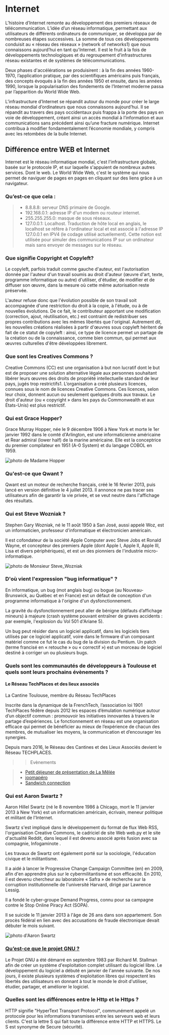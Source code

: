 # Internet  
  
L’histoire d’Internet remonte au développement des premiers réseaux de télécommunication. L’idée d’un réseau informatique, permettant aux utilisateurs de différents ordinateurs de communiquer, se développa par de nombreuses étapes successives. La somme de tous ces développements conduisit au « réseau des réseaux » (network of networks1) que nous connaissons aujourd’hui en tant qu'Internet. Il est le fruit à la fois de développements technologiques et du regroupement d’infrastructures réseau existantes et de systèmes de télécommunications.

Deux phases d'accélérations se produisirent : à la fin des années 1960-1970, l’application pratique, par des scientifiques américains puis français, des concepts évoqués à la fin des années 1950 et ensuite, dans les années 1990, lorsque la popularisation des fondements de l’Internet moderne passa par l’apparition du World Wide Web.

L’infrastructure d’Internet se répandit autour du monde pour créer le large réseau mondial d’ordinateurs que nous connaissons aujourd’hui. Il se répandit au travers des pays occidentaux puis frappa à la porte des pays en voie de développement, créant ainsi un accès mondial à l’information et aux communications sans précédent ainsi qu’une fracture numérique. Internet contribua à modifier fondamentalement l’économie mondiale, y compris avec les retombées de la bulle Internet.  
  
## Différence entre WEB et Internet  
  
Internet est le réseau informatique mondial, c'est l'infrastructure globale, basée sur le protocole IP, et sur laquelle s'appuient de nombreux autres services. Dont le web. Le World Wide Web, c'est le système qui nous permet de naviguer de pages en pages en cliquant sur des liens grâce à un navigateur.  
  
### Qu’est-ce que cela :  
  
>* 8.8.8.8: serveur DNS primaire de Google.  
>* 192.168.0.1: adresse IP d'un modem ou routeur internet.  
>* 255.255.255.0: masque de sous réseaux.  
>* 127.0.0.1: Localhost. Traduction de hôte local en anglais, le localhost se réfère à l'ordinateur local et est associé à l'adresse IP 127.0.0.1 en IPV4 (le codage utilisé actuellement). Cette notion est utilisée pour simuler des communications IP sur un ordinateur mais sans envoyer de messages sur le réseau.  
  
### Que signifie Copyright et Copyleft?  
  
Le copyleft, parfois traduit comme gauche d'auteur, est l'autorisation donnée par l'auteur d'un travail soumis au droit d'auteur (œuvre d'art, texte, programme informatique ou autre) d'utiliser, d'étudier, de modifier et de diffuser son œuvre, dans la mesure où cette même autorisation reste préservée.

L'auteur refuse donc que l'évolution possible de son travail soit accompagnée d'une restriction du droit à la copie, à l'étude, ou à de nouvelles évolutions. De ce fait, le contributeur apportant une modification (correction, ajout, réutilisation, etc.) est contraint de redistribuer ses propres contributions avec les mêmes libertés que l'original. Autrement dit, les nouvelles créations réalisées à partir d'œuvres sous copyleft héritent de fait de ce statut de copyleft : ainsi, ce type de licence permet un partage de la création ou de la connaissance, comme bien commun, qui permet aux œuvres culturelles d'être développées librement.  
  
### Que sont les Creatives Commons ?  
  
Creative Commons (CC) est une organisation à but non lucratif dont le but est de proposer une solution alternative légale aux personnes souhaitant libérer leurs œuvres des droits de propriété intellectuelle standard de leur pays, jugés trop restrictifs1. L’organisation a créé plusieurs licences, connues sous le nom de licences Creative Commons. Ces licences, selon leur choix, donnent aucun ou seulement quelques droits aux travaux. Le droit d'auteur (ou « copyright » dans les pays du Commonwealth et aux États-Unis) est plus restrictif.  
  
  
### Qui est Grace Hopper?  
  
Grace Murray Hopper, née le 9 décembre 1906 à New York et morte le 1er janvier 1992 dans le comté d'Arlington, est une informaticienne américaine et Rear admiral (lower half) de la marine américaine. Elle est la conceptrice du premier compilateur en 1951 (A-0 System) et du langage COBOL en 1959.  
  
<img src="https://upload.wikimedia.org/wikipedia/commons/thumb/3/37/Grace_Hopper_and_UNIVAC.jpg/220px-Grace_Hopper_and_UNIVAC.jpg" alt="photo de Madame Hopper">  
  
### Qu'est-ce que Qwant ?  
  
Qwant est un moteur de recherche français, créé le 16 février 2013, puis lancé en version définitive le 4 juillet 2013. Il annonce ne pas tracer ses utilisateurs afin de garantir la vie privée, et se veut neutre dans l'affichage des résultats.  
  
### Qui est Steve Wozniak ?  
  
Stephen Gary Wozniak, né le 11 août 1950 à San José, aussi appelé Woz, est un informaticien, professeur d'informatique et électronicien américain.

Il est cofondateur de la société Apple Computer avec Steve Jobs et Ronald Wayne, et concepteur des premiers Apple (dont Apple I, Apple II, Apple III, Lisa et divers périphériques), et est un des pionniers de l'industrie micro-informatique.  
  
<img src="https://upload.wikimedia.org/wikipedia/commons/thumb/f/f6/Steve_Wozniak.jpg/220px-Steve_Wozniak.jpg" alt="photo de Monsieur Steve_Wozniak">  
  
### D'où vient l'expression "bug informatique" ?  
  
En informatique, un bug (mot anglais bug) ou bogue (au Nouveau-Brunswick, au Québec et en France) est un défaut de conception d'un programme informatique à l'origine d'un dysfonctionnement.

La gravité du dysfonctionnement peut aller de bénigne (défauts d’affichage mineurs) à majeure (crash système pouvant entraîner de graves accidents : par exemple, l'explosion du Vol 501 d'Ariane 5).

Un bug peut résider dans un logiciel applicatif, dans les logiciels tiers utilisés par ce logiciel applicatif, voire dans le firmware d'un composant matériel comme ce fut le cas du bug de la division du Pentium. Un patch (terme francisé en « retouche » ou « correctif ») est un morceau de logiciel destiné à corriger un ou plusieurs bugs.  
  

### Quels sont les communautés de développeurs à Toulouse et quels sont leurs prochains évènements ?  
  
#### Le Réseau TechPlaces et des lieux associés
La Cantine Toulouse, membre du Réseau TechPlaces  
  
Inscrite dans la dynamique de la FrenchTech, l’association loi 1901 TechPlaces fédère depuis 2012 les espaces d’émulation numérique autour d’un objectif commun : promouvoir les initiatives innovantes à travers le partage d’expériences. Le fonctionnement en réseau est une organisation efficace qui permet de bénéficier au mieux de l’expérience de chacun des membres, de mutualiser les moyens, la communication et d’encourager les synergies.

Depuis mars 2016, le Réseau des Cantines et des Lieux Associés devient le Réseau TECHPLACES.  
  
>>Evènements  
  
> * [Petit déjeuner de présentation de La Mêlée](http://lacantine-toulouse.org/7701/petit-dejeuner-de-presentation-de-la-melee)  
> * [joomapéro](http://lacantine-toulouse.org/7651/joomapero)  
> * [Sandwich connection](http://lacantine-toulouse.org/7697/sandwich-connection-comment-creer-gerer-sa-page-facebook-entreprise)  
  

### Qui est Aaron Swartz ?  
  
Aaron Hillel Swartz (né le 8 novembre 1986 à Chicago, mort le 11 janvier 2013 à New York) est un informaticien américain, écrivain, meneur politique et militant de l'Internet.

Swartz s'est impliqué dans le développement du format de flux Web RSS, l'organisation Creative Commons, le cadriciel de site Web web.py et le site d'actualité Reddit, dans lequel il est devenu associé après fusion avec sa compagnie, Infogaminote .

Les travaux de Swartz ont également porté sur la sociologie, l'éducation civique et le militantisme.

Il a aidé à lancer le Progressive Change Campaign Committee (en) en 2009, afin d'en apprendre plus sur le cybermilitantisme et son efficacité. En 2010, il est devenu chercheur au laboratoire « Safra » de recherche sur la corruption institutionnelle de l'université Harvard, dirigé par Lawrence Lessig.

Il a fondé le cyber-groupe Demand Progress, connu pour sa campagne contre le Stop Online Piracy Act (SOPA).

Il se suicide le 11 janvier 2013 à l'âge de 26 ans dans son appartement. Son procès fédéral en lien avec des accusations de fraude électronique devait débuter le mois suivant.  
  
<img src="https://upload.wikimedia.org/wikipedia/commons/thumb/b/bf/Aaron_Swartz_at_Boston_Wikipedia_Meetup%2C_2009-08-18.jpg/220px-Aaron_Swartz_at_Boston_Wikipedia_Meetup%2C_2009-08-18.jpg" alt="photo d'Aaron Swartz">  
  
### [Qu’est-ce que le projet GNU ?](https://www.google.fr/url?sa=t&rct=j&q=&esrc=s&source=web&cd=2&cad=rja&uact=8&ved=0ahUKEwj5uZ_hqNvSAhWCtRoKHQJZCbgQFggeMAE&url=https%3A%2F%2Ffsfe.org%2Ffreesoftware%2Fbasics%2Fgnuproject.fr.html&usg=AFQjCNEwpSwMixH4o8XQuFHI3cccGZ2bVw&sig2=ldsLkwqPD7PPGJwIonE5sg)  
  
Le Projet GNU a été démarré en septembre 1983 par Richard M. Stallman afin de créer un système d'exploitation complet utilisant du logiciel libre. Le développement du logiciel a débuté en janvier de l'année suivante. De nos jours, il existe plusieurs systèmes d'exploitation libres qui respectent les libertés des utilisateurs en donnant à tout le monde le droit d'utiliser, étudier, partager, et améliorer le logiciel.  
  
### Quelles sont les différences entre le Http et le Https ?  
  
HTTP signifie "HyperText Transport Protocol", communément appelé un protocole pour les informations transmises entre les serveurs web et leurs clients. C'est la lettre S qui fait toute la différence entre HTTP et HTTPS. Le S est synonyme de Secure (sécurité).  
  

  

  

  

  



















































